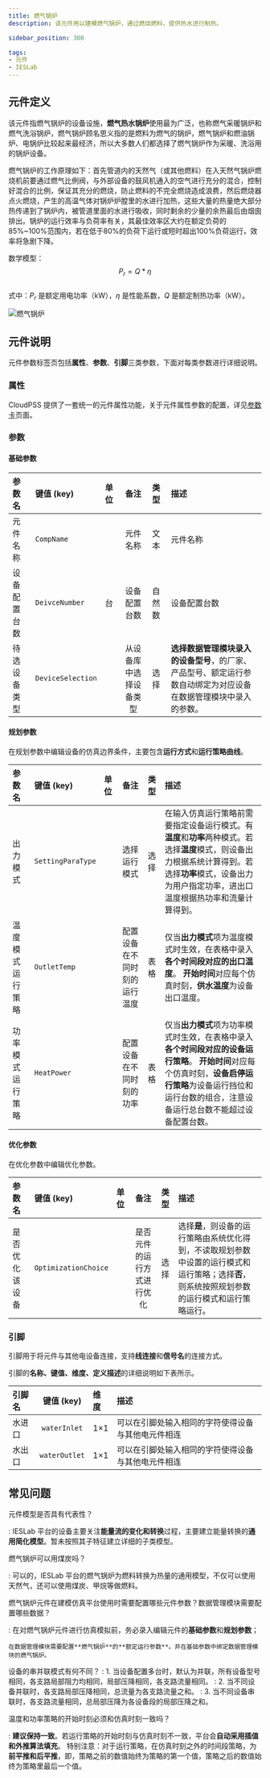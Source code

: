 ```yaml
---
title: 燃气锅炉
description: 该元件用以建模燃气锅炉，通过燃烧燃料，提供热水进行制热。

sidebar_position: 300

tags: 
- 元件
- IESLab
---
```


## 元件定义

该元件指燃气锅炉的设备设施，**燃气热水锅炉**使用最为广泛，也称燃气采暖锅炉和燃气洗浴锅炉，燃气锅炉顾名思义指的是燃料为燃气的锅炉，燃气锅炉和燃油锅炉、电锅炉比较起来最经济，所以大多数人们都选择了燃气锅炉作为采暖、洗浴用的锅炉设备。

燃气锅炉的工作原理如下：首先管道内的天然气（或其他燃料）在入天然气锅炉燃烧机前要通过燃气比例阀，与外部设备的鼓风机通入的空气进行充分的混合，控制好混合的比例，保证其充分的燃烧，防止燃料的不完全燃烧造成浪费，然后燃烧器点火燃烧，产生的高温气体对锅炉炉膛里的水进行加热，这些大量的热量绝大部分热传递到了锅炉内，被管道里面的水进行吸收，同时剩余的少量的余热最后由烟囱排出。锅炉的运行效率与负荷率有关，其最佳效率区大约在额定负荷的85%~100%范围内，若在低于80%的负荷下运行或短时超出100%负荷运行，效率将急剧下降。

数学模型：  
 $$
P_r = Q*\eta
 $$  
式中：$P_r$ 是额定用电功率（$\mathrm{kW}$），$\eta$ 是性能系数，$Q$ 是额定制热功率（$\mathrm{kW}$）。

![燃气锅炉](./IES-CH-2GasBoiler.svg )



## 元件说明

元件参数标签页包括**属性**、**参数**、**引脚**三类参数，下面对每类参数进行详细说明。

### 属性

CloudPSS 提供了一套统一的元件属性功能，关于元件属性参数的配置，详见[参数卡](docs/documents/software/10-xstudio/20-simstudio/40-workbench/20-function-zone/30-design-tab/30-param-panel/index.md)页面。

### 参数

#### 基础参数

| 参数名 | 键值 (key) | 单位 | 备注 | 类型 | 描述 |
| :--- | :--- | :--- | :--: | :--- | :--- |
| 元件名称 | `CompName` |  | 元件名称 | 文本 | 元件名称 |
| 设备配置台数 | `DeivceNumber` | 台 | 设备配置台数 | 自然数 | 设备配置台数 |
| 待选设备类型 | `DeviceSelection` |  | 从设备库中选择设备类型 | 选择 | **选择数据管理模块录入的设备型号**，的厂家、产品型号、额定运行参数自动绑定为对应设备在数据管理模块中录入的参数。|

#### 规划参数

在规划参数中编辑设备的仿真边界条件，主要包含**运行方式**和**运行策略曲线**。

| 参数名 | 键值 (key)  | 单位 | 备注 | 类型 | 描述 |
| :--- | :--- | :--- | :--: | :--- | :--- |
| 出力模式 | `SettingParaType` |  | 选择运行模式 | 选择 | 在输入仿真运行策略前需要指定设备运行模式。有**温度**和**功率**两种模式。若选择**温度**模式，则设备出力根据系统计算得到。若选择**功率**模式，设备出力为用户指定功率，进出口温度根据热功率和流量计算得到。|
| 温度模式运行策略 | `OutletTemp` |  | 配置设备在不同时刻的运行温度 | 表格 | 仅当**出力模式**项为温度模式时生效，在表格中录入**各个时间段对应的出口温度**。 **开始时间**对应每个仿真时刻，**供水温度**为设备出口温度。|
| 功率模式运行策略 | `HeatPower` |  | 配置设备在不同时刻的功率 | 表格 | 仅当**出力模式**项为功率模式时生效，在表格中录入**各个时间段对应的设备运行策略**。 **开始时间**对应每个仿真时刻，**设备启停运行策略**为设备运行挡位和运行台数的组合，注意设备运行总台数不能超过设备配置台数。|

#### 优化参数

在优化参数中编辑优化参数。

| 参数名 | 键值 (key)  | 单位 | 备注 | 类型 | 描述 |
| :--- | :--- | :--- | :--: | :--- | :--- |
| 是否优化该设备 | `OptimizationChoice` |  | 是否元件的运行方式进行优化 | 选择 | 选择**是**，则设备的运行策略由系统优化得到，不读取规划参数中设置的运行模式和运行策略；选择**否**，则系统按照规划参数的运行模式和运行策略运行。|

### 引脚

引脚用于将元件与其他电设备连接，支持**线连接**和**信号名**的连接方式。

引脚的**名称、键值、维度、定义描述**的详细说明如下表所示。

| 引脚名 | 键值 (key)  | 维度 | 描述 |
| :--- | :--: | :--- | :--- |
| 水进口 | `waterInlet` | 1×1 | 可以在引脚处输入相同的字符使得设备与其他电元件相连|
| 水出口 | `waterOutlet` | 1×1 | 可以在引脚处输入相同的字符使得设备与其他电元件相连|



## 常见问题

元件模型是否具有代表性？

:   IESLab 平台的设备主要关注**能量流的变化和转换**过程，主要建立能量转换的**通用简化模型**。暂未按照其子特征建立详细的子类模型。


燃气锅炉可以用煤炭吗？

:   可以的，IESLab 平台的燃气锅炉为燃料转换为热量的通用模型，不仅可以使用天然气，还可以使用煤炭、甲烷等做燃料。

燃气锅炉元件在建模仿真平台使用时需要配置哪些元件参数？数据管理模块需要配置哪些数据？

:   在对燃气锅炉元件进行仿真模拟前，务必录入编辑元件的**基础参数**和**规划参数**；

    在数据管理模块需要配置**燃气锅炉**的**额定运行参数**。并在基础参数中绑定数据管理模块的燃气锅炉。

设备的串并联模式有何不同？
:   1. 当设备配置多台时，默认为并联，所有设备型号相同，各支路局部阻力均相同，局部压降相同，各支路流量相同。
:   2. 当不同设备并联时，各支路局部压降相同，总流量为各支路流量之和。
:   3. 当不同设备串联时，各支路流量相同，总局部压降为各设备段的局部压降之和。


温度和功率策略的开始时刻必须和仿真时刻一致吗？

:   **建议保持一致**。若运行策略的开始时刻与仿真时刻不一致，平台会**自动采用插值和外推算法填充**。    特别注意：对于运行策略，在仿真时刻之外的时间段策略，为**前平推和后平推**，即，策略之前的数值始终为策略的第一个值，策略之后的数值始终为策略里最后一个值。